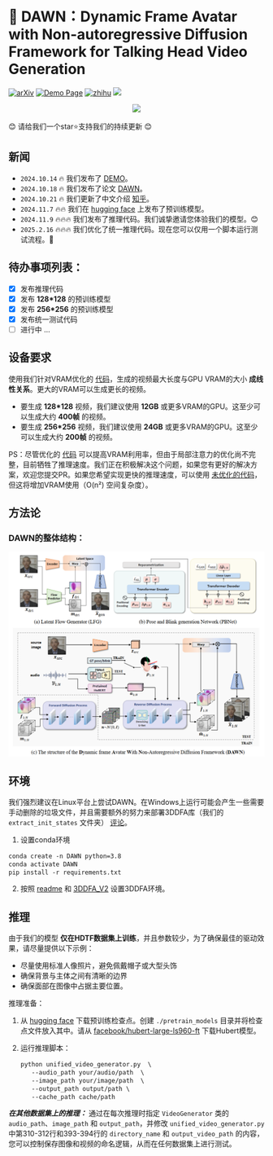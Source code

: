 # 🌅 DAWN：Dynamic Frame Avatar with Non-autoregressive Diffusion Framework for Talking Head Video Generation

[![arXiv](https://img.shields.io/badge/Arxiv-2410.13726-b31b1b.svg?logo=arXiv)](https://arxiv.org/abs/2410.13726)
[![Demo Page](https://img.shields.io/badge/Demo_Page-blue)](https://hanbo-cheng.github.io/DAWN/)
[![zhihu](https://img.shields.io/badge/知乎-0079FF.svg?logo=zhihu&logoColor=white)](https://zhuanlan.zhihu.com/p/2253009511)
 <a href='https://huggingface.co/Hanbo-Cheng/DAWN'><img src='https://img.shields.io/badge/%F0%9F%A4%97%20HuggingFace-Model-yellow'></a>
<p align="center">

<img src="structure_img\ifferent-styles-at-higher-resolution.gif" width=600>
</p>


😊 请给我们一个star⭐支持我们的持续更新 😊
## 新闻
* ```2024.10.14``` 🔥 我们发布了 [DEMO](https://hanbo-cheng.github.io/DAWN/)。
* ```2024.10.18``` 🔥 我们发布了论文 [DAWN](https://arxiv.org/abs/2410.13726)。
* ```2024.10.21``` 🔥 我们更新了中文介绍 [知乎](https://zhuanlan.zhihu.com/p/2253009511)。
* ```2024.11.7``` 🔥🔥 我们在 [hugging face](https://huggingface.co/Hanbo-Cheng/DAWN) 上发布了预训练模型。
* ```2024.11.9``` 🔥🔥🔥 我们发布了推理代码。我们诚挚邀请您体验我们的模型。😊
*  ```2025.2.16``` 🔥🔥🔥 我们优化了统一推理代码。现在您可以仅用一个脚本运行测试流程。🚀

## 待办事项列表：
- [x]  发布推理代码
- [x]  发布 **128*128** 的预训练模型
- [x]  发布 **256*256** 的预训练模型 
- [x] 发布统一测试代码
- [ ]  进行中 ...

## 设备要求

使用我们针对VRAM优化的 [代码](DM_3/modules/video_flow_diffusion_multiGPU_v0_crema_plus_faceemb_ca_multi_test_local_opt.py)，生成的视频最大长度与GPU VRAM的大小 **成线性关系**。更大的VRAM可以生成更长的视频。
- 要生成 **128*128** 视频，我们建议使用 **12GB** 或更多VRAM的GPU。这至少可以生成大约 **400帧** 的视频。
- 要生成 **256*256** 视频，我们建议使用 **24GB** 或更多VRAM的GPU。这至少可以生成大约 **200帧** 的视频。

PS：尽管优化的 [代码](DM_3/modules/video_flow_diffusion_multiGPU_v0_crema_plus_faceemb_ca_multi_test_local_opt.py) 可以提高VRAM利用率，但由于局部注意力的优化尚不完整，目前牺牲了推理速度。我们正在积极解决这个问题，如果您有更好的解决方案，欢迎您提交PR。如果您希望实现更快的推理速度，可以使用 [未优化的代码](DM_3/modules/video_flow_diffusion_multiGPU_v0_crema_plus_faceemb_ca_multi_test.py)，但这将增加VRAM使用（O(n²) 空间复杂度）。

## 方法论
### DAWN的整体结构：
<p align="center">
<img src="structure_img\pipeline.png" width=600 alt="framework"/>
</p>

## 环境
我们强烈建议在Linux平台上尝试DAWN。在Windows上运行可能会产生一些需要手动删除的垃圾文件，并且需要额外的努力来部署3DDFA库（我们的 `extract_init_states` 文件夹） [评论](https://github.com/cleardusk/3DDFA_V2/issues/12#issuecomment-697479173)。

1. 设置conda环境
```
conda create -n DAWN python=3.8
conda activate DAWN
pip install -r requirements.txt
```

2. 按照 [readme](extract_init_states/readme.md) 和 [3DDFA_V2](https://github.com/cleardusk/3DDFA_V2) 设置3DDFA环境。

## 推理

由于我们的模型 **仅在HDTF数据集上训练**，并且参数较少，为了确保最佳的驱动效果，请尽量提供以下示例：
- 尽量使用标准人像照片，避免佩戴帽子或大型头饰
- 确保背景与主体之间有清晰的边界
- 确保面部在图像中占据主要位置。

推理准备：
1. 从 [hugging face](https://huggingface.co/Hanbo-Cheng/DAWN) 下载预训练检查点。创建 `./pretrain_models` 目录并将检查点文件放入其中。请从 [facebook/hubert-large-ls960-ft](https://huggingface.co/facebook/hubert-large-ls960-ft/tree/main) 下载Hubert模型。
   
2. 运行推理脚本： 
   ```
   python unified_video_generator.py  \
      --audio_path your/audio/path  \
      --image_path your/image/path  \
      --output_path output/path \
      --cache_path cache/path 
   ```

***在其他数据集上的推理：***
通过在每次推理时指定 `VideoGenerator` 类的 `audio_path`、`image_path` 和 `output_path`，并修改 `unified_video_generator.py` 中第310-312行和393-394行的 `directory_name` 和 `output_video_path` 的内容，您可以控制保存图像和视频的命名逻辑，从而在任何数据集上进行测试。


